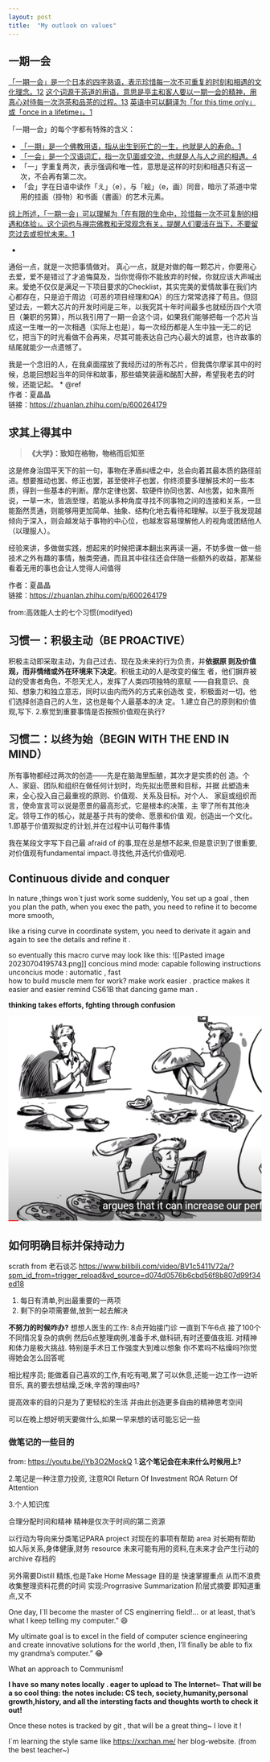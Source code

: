 ```yaml
---
layout: post
title:  "My outlook on values"
---
```


## 一期一会
[「一期一会」是一个日本的四字熟语，表示珍惜每一次不可重复的时刻和相遇的文化理念。](https://en.wikipedia.org/wiki/Ichi-go_ichi-e)[1](https://en.wikipedia.org/wiki/Ichi-go_ichi-e)[2](https://www.japandict.com/%E4%B8%80%E6%9C%9F%E4%B8%80%E4%BC%9A) [这个词源于茶道的用语，意思是亭主和客人要以一期一会的精神，用真心对待每一次泡茶和品茶的过程。](https://en.wikipedia.org/wiki/Ichi-go_ichi-e)[1](https://en.wikipedia.org/wiki/Ichi-go_ichi-e)[3](https://english.stackexchange.com/questions/248721/is-there-english-counterpart-to-japanese-proverb-%E4%B8%80%E6%9C%9F%E4%B8%80%E4%BC%9A-meaning-cherish-once) [英语中可以翻译为「for this time only」或「once in a lifetime」。](https://en.wikipedia.org/wiki/Ichi-go_ichi-e)[1](https://en.wikipedia.org/wiki/Ichi-go_ichi-e)

「一期一会」的每个字都有特殊的含义：

- [「一期」是一个佛教用语，指从出生到死亡的一生，也就是人的寿命。](https://en.wikipedia.org/wiki/Ichi-go_ichi-e)[1](https://en.wikipedia.org/wiki/Ichi-go_ichi-e)
- [「一会」是一个汉语词汇，指一次见面或交流，也就是人与人之间的相遇。](https://www.italki.com/en/post/question-35833)[4](https://www.italki.com/en/post/question-35833)
- 「一」字重复两次，表示强调和唯一性，意思是这样的时刻和相遇只有这一次，不会再有第二次。
- 「会」字在日语中读作「え」（e），与「絵」（e，画）同音，暗示了茶道中常用的挂画（掛物）和书画（書画）的艺术元素。

[综上所述，「一期一会」可以理解为「在有限的生命中，珍惜每一次不可复制的相遇和体验」。这个词也与禅宗佛教和无常观念有关，提醒人们要活在当下，不要留恋过去或担忧未来。](https://en.wikipedia.org/wiki/Ichi-go_ichi-e)[1](https://en.wikipedia.org/wiki/Ichi-go_ichi-e)

*
通俗一点，就是一次把事情做对。
真心一点，就是对做的每一颗芯片，你要用心去爱，爱不是错过了才追悔莫及，当你觉得你不能放弃的时候，你就应该大声喊出来。爱绝不仅仅是满足一下项目要求的Checklist，其实完美的爱情故事在我们内心都存在，只是迫于周边（可恶的项目经理和QA）的压力常常选择了苟且。但回望过去，一颗大芯片的开发时间是三年，以我究其十年时间最多也就经历四个大项目（兼职的另算），所以我引用了一期一会这个词，如果我们能够把每一个芯片当成这一生唯一的一次相遇（实际上也是），每一次经历都是人生中独一无二的记忆，把当下的时光看做不会再来，尽其可能表达自己内心最大的诚意，也许故事的结尾就能少一点遗憾了。

我是一个念旧的人，在我桌面摆放了我经历过的所有芯片，但我偶尔摩挲其中的时候，总能回想起当年的同伴和故事，那些嬉笑装逼和酩酊大醉，希望我老去的时候，还能记起。 
*
@ref  
作者：夏晶晶  
链接：https://zhuanlan.zhihu.com/p/600264179  


## 求其上得其中



> **《大学》：致知在格物，物格而后知至**

这是修身治国平天下的前一句，事物在矛盾纠缠之中，总会向着其最本质的路径前进。想要推动也罢、修正也罢，甚至使袢子也罢，你终须要多理解技术的一些本质，得到一些基本的判断。摩尔定律也罢、软硬件协同也罢、AI也罢，如朱熹所说，一草一木，皆涵至理，若能从多种角度寻找不同事物之间的连接和关系，一旦能豁然贯通，则能够用更加简单、抽象、结构化地去看待和理解。以至于我发现越倾向于深入，则会越发站于事物的中心位，也越发容易理解他人的视角或团结他人（以理服人）。

经验来讲，多做做实践，想起来的时候把课本翻出来再读一遍，不妨多做一做一些技术之外有趣的事情，触类旁通，而且其中往往还会伴随一些额外的收益，那某些看着无用的事也会让人觉得人间值得

作者：夏晶晶  
链接：https://zhuanlan.zhihu.com/p/600264179  




from:高效能人士的七个习惯(modifyed)
## 习惯一：积极主动（BE PROACTIVE）
积极主动即采取主动，为自己过去、现在及未来的行为负责，并**依据原
则及价值观，而非情绪或外在环境来下决定**。积极主动的人是改变的催生
者，他们摒弃被动的受害者角色，不怨天尤人，发挥了人类四项独特的禀赋
——自我意识、良知、想象力和独立意志，同时以由内而外的方式来创造改
变，积极面对一切。他们选择创造自己的人生，这也是每个人最基本的决
定。
1.建立自己的原则和价值观,写下.
2.察觉到重要事情是否按照价值观在执行?


## 习惯二：以终为始（BEGIN WITH THE END IN MIND）
所有事物都经过两次的创造——先是在脑海里酝酿，其次才是实质的创
造。个人、家庭、团队和组织在做任何计划时，均先拟出愿景和目标，并据
此塑造未来，全心投入自己最重视的原则、价值观、关系及目标。对个人、
家庭或组织而言，使命宣言可以说是愿景的最高形式，它是根本的决策，主
宰了所有其他决定。领导工作的核心，就是基于共有的使命、愿景和价值
观，创造出一个文化。
1.即基于价值观拟定的计划,并在过程中认可每件事情



我在某段文字写下自己最 afraid of 的事,现在总是想不起来,但是意识到了很重要,
对价值观有fundamental impact.寻找他,并迭代价值观吧.

## Continuous divide and conquer

In nature ,things won\`t just work some suddenly,
You set up a goal , then you plan the path,
when you exec the path, you need to refine it to become more smooth,

like a rising curve in coordinate system, you need to derivate it again and again
to see the details and refine it .

so eventually this macro curve may look like this:
![[Pasted image 20230704195743.png]]
concious mind mode: capable following instructions
unconcius mode : automatic , fast  
how to build muscle mem for work?
make work easier .
practice makes it easier and easier 
remind CS61B that dancing game man .

**thinking takes efforts, fghting through confusion**

![fluent](image.png)





##  如何明确目标并保持动力
scrath from 老石谈芯 https://www.bilibili.com/video/BV1c5411V72a/?spm_id_from=trigger_reload&vd_source=d074d0576b6cbd56f8b807d99f34ed18


1. 每日有清单,列出最重要的一两项
2. 剩下的杂项需要做,放到一起去解决

**不努力的时候咋办?** 
想想人医生的工作:
8点开始接门诊 一直到下午6点 接了100个不同情况复杂的病例
然后6点整理病例,准备手术,做科研,有时还要值夜班.
对精神和体力是极大挑战. 
特别是手术日工作强度大到难以想象
你不累吗不枯燥吗?你觉得她会怎么回答呢

相比程序员;
能做着自己喜欢的工作,有吃有喝,累了可以休息,还能一边工作一边听音乐,
真的要去想枯燥,乏味,辛苦的理由吗?

提高效率的目的只是为了更轻松的生活
并由此创造更多自由的精神思考空间

可以在晚上想好明天要做什么,如果一早来想的话可能忘记一些

### 做笔记的一些目的
from: https://youtu.be/iYb3O2MockQ
1.**这个笔记会在未来什么时候用上?**

2.笔记是一种注意力投资, 注意ROI Return Of Investment
ROA Return Of Attention

3.个人知识库

合理分配时间和精神
精神是仅次于时间的第二资源

以行动为导向来分类笔记PARA
project 对现在的事项有帮助
area 对长期有帮助 如人际关系,身体健康,财务
resource 未来可能有用的资料,在未来才会产生行动的
archive 存档的

另外需要Distill 精炼,也是Take Home Message
目的是 快速掌握重点
从而不浪费收集整理资料花费的时间
实现:Progrrasive Summarization
阶层式摘要
即知道重点,又不
 



One day, I\`ll become the master of CS enginerring field!… or at least, that’s what I keep telling my computer.” 😄 

My ultimate goal is to excel in the field of computer science engineering and create innovative solutions for the world ,then, I’ll finally be able to fix my grandma’s computer.” 😂

What an approach to Communism!

**I have so many notes locally .
 eager to upload to The Internet~
That will be a so cool thing:
  the notes include:
    CS tech, society,humanity,personal growth,history, and all the intersting facts and thoughts worth to check it out!**

Once these notes is tracked by git , that will be a great thing~ I love it !



I\`m learning the style same like https://xxchan.me/ her blog-website. (from the best teacher~) 




